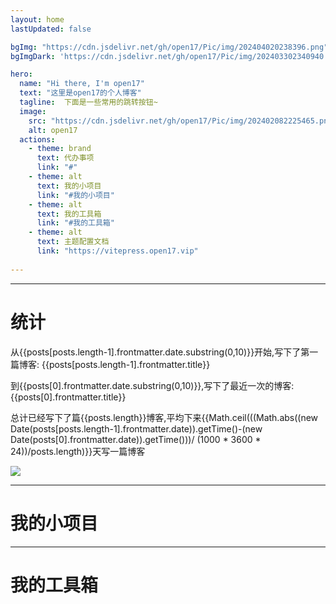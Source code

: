 ```yaml
---
layout: home
lastUpdated: false

bgImg: "https://cdn.jsdelivr.net/gh/open17/Pic/img/202404020238396.png"
bgImgDark: 'https://cdn.jsdelivr.net/gh/open17/Pic/img/202403302340940.png'

hero:
  name: "Hi there, I'm open17"
  text: "这里是open17的个人博客"
  tagline:  下面是一些常用的跳转按钮~
  image:
    src: "https://cdn.jsdelivr.net/gh/open17/Pic/img/202402082225465.png"
    alt: open17
  actions:
    - theme: brand  
      text: 代办事项
      link: "#"
    - theme: alt
      text: 我的小项目
      link: "#我的小项目"
    - theme: alt
      text: 我的工具箱
      link: "#我的工具箱"
    - theme: alt
      text: 主题配置文档
      link: "https://vitepress.open17.vip"
      
---
```


<script setup>
import { VPTeamMembers } from 'vitepress/theme'

import {data as posts} from '../../node_modules/vitepress-theme-open17/libs/posts.data.js'
const webSvg=`<svg xmlns="http://www.w3.org/2000/svg" fill="none" viewBox="0 0 24 24" stroke-width="1.5" stroke="currentColor" class="w-6 h-6">
  <path stroke-linecap="round" stroke-linejoin="round" d="M13.5 16.875h3.375m0 0h3.375m-3.375 0V13.5m0 3.375v3.375M6 10.5h2.25a2.25 2.25 0 0 0 2.25-2.25V6a2.25 2.25 0 0 0-2.25-2.25H6A2.25 2.25 0 0 0 3.75 6v2.25A2.25 2.25 0 0 0 6 10.5Zm0 9.75h2.25A2.25 2.25 0 0 0 10.5 18v-2.25a2.25 2.25 0 0 0-2.25-2.25H6a2.25 2.25 0 0 0-2.25 2.25V18A2.25 2.25 0 0 0 6 20.25Zm9.75-9.75H18a2.25 2.25 0 0 0 2.25-2.25V6A2.25 2.25 0 0 0 18 3.75h-2.25A2.25 2.25 0 0 0 13.5 6v2.25a2.25 2.25 0 0 0 2.25 2.25Z" />
</svg>
`;
const projects = [
  {
    avatar: 'https://camo.githubusercontent.com/a39422b1f8c7b28c67af50d4216b618b220946624ce7558461b2396ced787fa5/68747470733a2f2f7777772e6f70656e31372e7669702f6c6f676f2e706e67',
    name: 'vitepress-theme-open17',
    title: 'A blog theme for vitpress',
    links: [
      { icon: 'github', link: 'https://github.com/open17/vitepress-theme-open17/' },
      {icon:{svg: webSvg},link: 'https://vitepress.open17.vip'}
    ]
  },
   {
    avatar: 'https://github.com/open17/vuepress-theme-qbook/raw/master/docs/.vuepress/public/icon/android-chrome-512x512.png',
    name: 'vuepress-theme-qbook',
    title: '一个基于 VuePress 的博客&文档主题',
    links: [
      { icon: 'github', link: 'https://github.com/open17/vuepress-theme-qbook' },
      {icon:{svg: webSvg},link: 'https://qbook.open17.vip'}
    ]
  },
   {
    avatar: 'https://cdn.jsdelivr.net/gh/open17/Pic/img/202402082230252.png',
    name: 'Resume Maker',
    title: '一款极简风格的markdown简历生成器',
    links: [
      { icon: 'github', link: 'https://github.com/open17/resume-maker' },
      {icon:{svg: webSvg},link: 'https://resume-maker.open17.vip'}
    ]
  },
   {
    avatar: 'https://cdn.jsdelivr.net/gh/open17/Pic/img/202404020439621.png',
    name: 'Python-for-CP',
    title: '我的算法竞赛模板',
    links: [
      { icon: 'github', link: 'https://github.com/open17/Python-for-CP' },
    ]
  },
   {
    avatar: 'https://cdn.jsdelivr.net/gh/open17/Pic/img/202404020436808.png',
    name: 'Bilibili Downloader Cli',
    title: '轻量级b站下载器',
    links: [
      { icon: 'github', link: 'https://github.com/open17/Bilibili_Downloader_Cli' },
    ]
  },
   {
    avatar: 'https://cdn.jsdelivr.net/gh/open17/Pic/img/202402082225465.png',
    name: '更多内容',
    title: 'to be continue...',
    links: [
      { icon: 'github', link: 'https://github.com/open17' },
    ]
  },
]

const tools = [
  {
    avatar: 'https://cdn.jsdelivr.net/gh/open17/Pic/img/202404021320204.jpeg',
    name: 'chatgpt',
    title: 'An AI-powered language model',
    desc:"<a href='https://chat.openai.com/' target='_blank'>View more</a>",
  },
    {
    avatar: 'https://cdn.jsdelivr.net/gh/open17/Pic/img/202404021321844.svg',
    name: 'poe',
    title: 'Fast, Helpful AI Chat',
    desc:"<a href='https://poe.com/' target='_blank'>View more</a>",
  },
  {
    avatar: 'https://cdn.jsdelivr.net/gh/open17/Pic/img/202404021323057.png',
    name: 'vercel',
    title: 'Vercel is the Frontend Cloud.',
    desc:"<a href='https://vercel.com/' target='_blank'>View more</a>",
  },
  {
    avatar: 'https://cdn.jsdelivr.net/gh/open17/Pic/img/202404021328214.png',
    name: 'cloudflare',
    title: 'The Cloudflare dashboard is loading',
    desc:"<a href='https://dash.cloudflare.com' target='_blank'>View more</a>",
  },
  {
    avatar: 'https://cdn.jsdelivr.net/gh/open17/Pic/img/202404021338107.png',
    name: 'npm',
    title: 'Build amazing things',
    desc:"<a href='https://www.npmjs.com/' target='_blank'>View more</a>",
  },
  {
    avatar: 'https://vitepress.dev/vitepress-logo-large.webp',
    name: 'vitepress',
    title: 'Markdown to Beautiful Docs in Minutes',
    desc:"<a href='https://vitepress.dev/' target='_blank'>View more</a>",
  },
  
]
</script>

---

# 统计

从{{posts[posts.length-1].frontmatter.date.substring(0,10)}}开始,写下了第一篇博客: {{posts[posts.length-1].frontmatter.title}}  

到{{posts[0].frontmatter.date.substring(0,10)}},写下了最近一次的博客: {{posts[0].frontmatter.title}}  

总计已经写下了篇{{posts.length}}博客,平均下来{{Math.ceil(((Math.abs((new Date(posts[posts.length-1].frontmatter.date)).getTime()-(new Date(posts[0].frontmatter.date)).getTime()))/ (1000 * 3600 * 24))/posts.length)}}天写一篇博客

![](https://github-readme-stats.vercel.app/api?username=open17&show_icons=true&layout=compact&theme=vue)

---
# 我的小项目

<VPTeamMembers size="medium" :members="projects" />


---

# 我的工具箱

<VPTeamMembers size="medium" :members="tools" />


